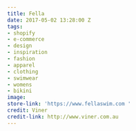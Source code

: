```yaml
---
title: Fella
date: 2017-05-02 13:28:00 Z
tags:
- shopify
- e-commerce
- design
- inspiration
- fashion
- apparel
- clothing
- swimwear
- womens
- bikini
image: 
store-link: 'https://www.fellaswim.com '
credit: Viner
credit-link: http://www.viner.com.au
---
```


